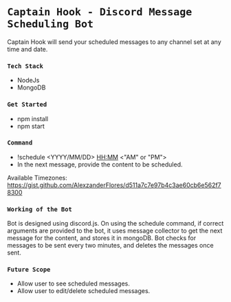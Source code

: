 # `Captain Hook - Discord Message Scheduling Bot`

Captain Hook will send your scheduled messages to any channel set at any time and date.

### `Tech Stack`

-   NodeJs
-   MongoDB

### `Get Started`

-   npm install
-   npm start

### `Command`

-   !schedule <Channel Tag> <YYYY/MM/DD> <HH:MM> <"AM" or "PM"> <Timezone>
-   In the next message, provide the content to be scheduled.

Available Timezones: https://gist.github.com/AlexzanderFlores/d511a7c7e97b4c3ae60cb6e562f78300

### `Working of the Bot`

Bot is designed using discord.js. On using the schedule command, if correct arguments are provided to the bot, it uses message collector to get the next message for the content, and stores it in mongoDB. Bot checks for messages to be sent every two minutes, and deletes the messages once sent.

### `Future Scope`

-   Allow user to see scheduled messages.
-   Allow user to edit/delete scheduled messages.
